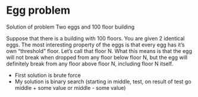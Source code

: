 # Egg problem
Solution of problem Two eggs and 100 floor building

Suppose that there is a building with 100 floors. 
You are given 2 identical eggs. 
The most interesting property of the eggs is that every egg has it’s own “threshold” floor. 
Let’s call that floor N. What this means is that the egg will not break when dropped from any floor below floor N, but the egg will definitely break from any floor above floor N, including floor N itself.

 *  First solution is brute force
 *  My solution is binary search (starting in middle, test, on result of test go middle + some value or middle - some value)

